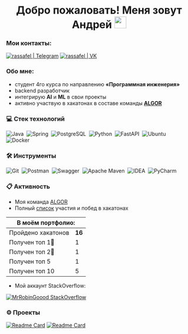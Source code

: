 <h1 align="center">Добро пожаловать! Меня зовут Андрей <img src="https://github.com/blackcater/blackcater/raw/main/images/Hi.gif" height="32"/></h1>

<h3 align="left">Мои контакты:</h3>

[<img alt="rassafel | Telegram" src="https://img.shields.io/badge/telegram-1DA1F2.svg?&style=for-the-badge&logo=telegram&logoColor=white" />][telegram]
[<img alt="rassafel | VK" src="https://img.shields.io/badge/vk-4680C2.svg?&style=for-the-badge&logo=vk&logoColor=white" />][vk]

<!-- Socials -->

[telegram]: https://t.me/MrRobinGoood
[vk]: https://vk.com/a.bartenev2014

<h3 align="left">Обо мне:</h3>

- студент 4го курса по направлению **«Программная инженерия»**
- backend разработчик
- интегрирую **AI** и **ML** в свои проекты
- активно участвую в хакатонах в составе команды [**ALGOR**](https://github.com/Algor-Team)

### 💻 Стек технологий

<img alt="Java" src="https://img.shields.io/badge/java-%23ED8B00.svg?style=for-the-badge&logo=openjdk&logoColor=fff" />&nbsp;
<img alt="Spring" src="https://img.shields.io/badge/spring-%236DB33F.svg?style=for-the-badge&logo=spring&logoColor=fff" />&nbsp;
<img alt="PostgreSQL" src="https://img.shields.io/badge/postgres-%23316192.svg?style=for-the-badge&logo=postgresql&logoColor=fff" />&nbsp;
<img alt="Python" src="https://img.shields.io/badge/python-3670A0?style=for-the-badge&logo=python&logoColor=ffdd54" />&nbsp;
<img alt="FastAPI" src="https://img.shields.io/badge/FastAPI-005571?style=for-the-badge&logo=fastapi" />&nbsp;
<img alt="Ubuntu" src="https://img.shields.io/badge/Ubuntu-E95420?style=for-the-badge&logo=ubuntu&logoColor=fff" />&nbsp;
<img alt="Docker" src="https://img.shields.io/badge/docker-%230db7ed.svg?style=for-the-badge&logo=docker&logoColor=fff" />&nbsp;

### 🛠 Инструменты

<img alt="Git" src="https://img.shields.io/badge/git-F05033.svg?&style=for-the-badge&logo=git&logoColor=fff" />&nbsp;
<img alt="Postman" src="https://img.shields.io/badge/Postman-FF6C37?style=for-the-badge&logo=postman&logoColor=fff" />&nbsp;
<img alt="Swagger" src="https://img.shields.io/badge/-Swagger-%23Clojure?style=for-the-badge&logo=swagger&logoColor=white" />&nbsp;
<img alt="Apache Maven" src="https://img.shields.io/badge/Apache%20Maven-C71A36?style=for-the-badge&logo=Apache%20Maven&logoColor=fff" />&nbsp;
<img alt="IDEA" src="https://img.shields.io/badge/IntelliJIDEA-000000.svg?style=for-the-badge&logo=intellij-idea&logoColor=fff" />&nbsp;
<img alt="PyCharm" src="https://img.shields.io/badge/pycharm-143?style=for-the-badge&logo=pycharm&logoColor=black&color=black&labelColor=green" />&nbsp;

### :clipboard: Активность

- Моя команда [ALGOR](https://github.com/Algor-Team)
- Полный [список](https://github.com/Algor-Team) участия и побед в хакатонах



<table>
  <thead>
    <tr>
      <th colspan="2">В моём портфолио:</th>
    </tr>
  </thead>
  <tbody>
    <tr>
      <td>Пройдено хакатонов</td>
      <td><b>16</b></td>
    </tr>
    <tr>
      <td>Получен топ 1🥇</td>
      <td>1</td>
    </tr>
    <tr>
      <td>Получен топ 2🥈</td>
      <td>1</td>
    </tr>
    <tr>
      <td>Получен топ 5</td>
      <td>1</td>
    </tr>
    <tr>
      <td>Получен топ 10</td>
      <td>5</td>
    </tr>
  </tbody>
</table>


- Мой аккаунт StackOverflow:

[![MrRobinGoood StackOverflow](https://github-readme-stackoverflow.vercel.app/?userID=21488734&layout=compact)](https://stackoverflow.com/users/21488734/robingoood) 

### ⚙️ Проекты
[![Readme Card](https://github-readme-stats.vercel.app/api/pin/?username=MrRobinGoood&repo=Bank-Info)](https://github.com/MrRobinGoood/Bank-Info)
[![Readme Card](https://github-readme-stats.vercel.app/api/pin/?username=MrRobinGoood&repo=Vacancy-Handler-Backend)]([https://github.com/MrRobinGoood/Bank-Info](https://github.com/MrRobinGoood/Vacancy-Handler-Backend))

[Bank-Info]: https://github.com/MrRobinGoood/Bank-Info
[Vacancy-Handler-Backend]: https://github.com/MrRobinGoood/Vacancy-Handler-Backend
